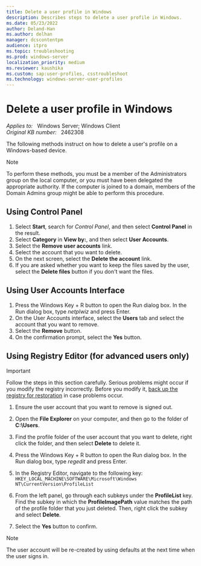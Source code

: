 ```yaml
---
title: Delete a user profile in Windows
description: Describes steps to delete a user profile in Windows.
ms.date: 05/23/2022
author: Deland-Han
ms.author: delhan
manager: dcscontentpm
audience: itpro
ms.topic: troubleshooting
ms.prod: windows-server
localization_priority: medium
ms.reviewer: kaushika
ms.custom: sap:user-profiles, csstroubleshoot
ms.technology: windows-server-user-profiles
---
```

# Delete a user profile in Windows

_Applies to:_ &nbsp; Windows Server; Windows Client  
_Original KB number:_ &nbsp; 2462308

The following methods instruct on how to delete a user's profile on a Windows-based device.

> [!NOTE]
> To perform these methods, you must be a member of the Administrators group on the local computer, or you must have been delegated the appropriate authority. If the computer is joined to a domain, members of the Domain Admins group might be able to perform this procedure.

## Using Control Panel

1. Select **Start**, search for _Control Panel_, and then select **Control Panel** in the result.
2. Select **Category** in **View by:**, and then select **User Accounts**.
3. Select the **Remove user accounts** link.
4. Select the account that you want to delete.
5. On the next screen, select the **Delete the account** link.
6. If you are asked whether you want to keep the files saved by the user, select the **Delete files** button if you don't want the files.

## Using User Accounts Interface

1. Press the Windows Key + R button to open the Run dialog box. In the Run dialog box, type _netplwiz_ and press Enter.
2. On the User Accounts interface, select the **Users** tab and select the account that you want to remove.
3. Select the **Remove** button.
4. On the confirmation prompt, select the **Yes** button.

## Using Registry Editor (for advanced users only)

> [!IMPORTANT]  
> Follow the steps in this section carefully. Serious problems might occur if you modify the registry incorrectly. Before you modify it, [back up the registry for restoration](https://support.microsoft.com/help/322756) in case problems occur.

1. Ensure the user account that you want to remove is signed out.
2. Open the **File Explorer** on your computer, and then go to the folder of **C:\Users**.
3. Find the profile folder of the user account that you want to delete, right click the folder, and then select **Delete** to delete it.
4. Press the Windows Key + R button to open the Run dialog box. In the Run dialog box, type _regedit_ and press Enter.
5. In the Registry Editor, navigate to the following key:  
   `HKEY_LOCAL_MACHINE\SOFTWARE\Microsoft\Windows NT\CurrentVersion\ProfileList`

6. From the left panel, go through each subkeys under the **ProfileList** key. Find the subkey in which the **ProfileImagePath** value matches the path of the profile folder that you just deleted. Then, right click the subkey and select **Delete**.
7. Select the **Yes** button to confirm.

> [!NOTE]
> The user account will be re-created by using defaults at the next time when the user signs in.

